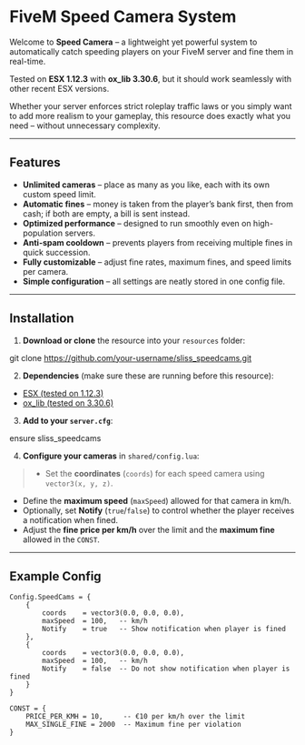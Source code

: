 # FiveM Speed Camera System

Welcome to **Speed Camera** – a lightweight yet powerful system to automatically catch speeding players on your FiveM server and fine them in real-time.

Tested on **ESX 1.12.3** with **ox_lib 3.30.6**, but it should work seamlessly with other recent ESX versions.

Whether your server enforces strict roleplay traffic laws or you simply want to add more realism to your gameplay, this resource does exactly what you need – without unnecessary complexity.

---

## Features
> 
- **Unlimited cameras** – place as many as you like, each with its own custom speed limit.
- **Automatic fines** – money is taken from the player’s bank first, then from cash; if both are empty, a bill is sent instead.
- **Optimized performance** – designed to run smoothly even on high-population servers.
- **Anti-spam cooldown** – prevents players from receiving multiple fines in quick succession.
- **Fully customizable** – adjust fine rates, maximum fines, and speed limits per camera.
- **Simple configuration** – all settings are neatly stored in one config file.

---

## Installation

1. **Download or clone** the resource into your `resources` folder:

git clone https://github.com/your-username/sliss_speedcams.git

2. **Dependencies** (make sure these are running before this resource):

- [ESX (tested on 1.12.3)][esx]
- [ox_lib (tested on 3.30.6)][oxlib]

3. **Add to your `server.cfg`**:

ensure sliss_speedcams

4. **Configure your cameras** in `shared/config.lua`:

> - Set the **coordinates** (`coords`) for each speed camera using `vector3(x, y, z)`.
- Define the **maximum speed** (`maxSpeed`) allowed for that camera in km/h.
- Optionally, set **Notify** (`true`/`false`) to control whether the player receives a notification when fined.
- Adjust the **fine price per km/h** over the limit and the **maximum fine** allowed in the `CONST`.


---

## Example Config
```
Config.SpeedCams = {
    {
        coords    = vector3(0.0, 0.0, 0.0),
        maxSpeed  = 100,   -- km/h
        Notify    = true   -- Show notification when player is fined
    },
    {
        coords    = vector3(0.0, 0.0, 0.0),
        maxSpeed  = 100,   -- km/h
        Notify    = false  -- Do not show notification when player is fined
    }
}

CONST = {
    PRICE_PER_KMH = 10,     -- €10 per km/h over the limit
    MAX_SINGLE_FINE = 2000  -- Maximum fine per violation
}
```
[esx]: https://github.com/esx-framework/esx_core "ESX (tested on 1.12.3)"
[oxlib]: https://github.com/overextended/ox_lib "ox_lib (tested on 3.30.6)"